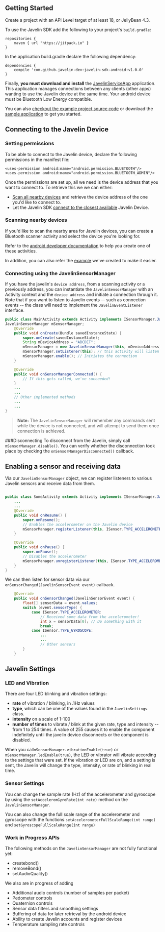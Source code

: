 ## Getting Started
Create a project with an API Level target of at least 18, or JellyBean 4.3.

To use the Javelin SDK add the following to your project's `build.gradle`:
```
repositories {
    maven { url "https://jitpack.io" }
}
```
In the application build.gradle declare the following dependency:
```
dependencies {
    compile 'com.github.javelin-dev:javelin-sdk-android:v1.0.0'
}
```
Finally, **you must download and install** the [JavelinServiceApp](https://github.com/javelin-dev/javelin-sdk-examples/releases/download/v1.0/JavelinService.apk) application.
This application manages connections between any clients (other apps) wanting to use the
Javelin device at the same time. Your android device must be Bluetooth Low Energy compatible.


You can also [checkout the example project source code](https://github.com/javelin-dev/javelin-sdk-examples) or download the [sample application](https://github.com/javelin-dev/javelin-sdk-examples/releases/download/v1.0/JavelinExamples.apk) to get you started.

## Connecting to the Javelin Device
### Setting permissions
To be able to connect to the Javelin device, declare the following permissions in the manifest file:
```
<uses-permission android:name="android.permission.BLUETOOTH"/>
<uses-permission android:name="android.permission.BLUETOOTH_ADMIN"/>
```

Once the permissions are set up, all we need is the device address that you want to connect to. To retrieve this we we can either:

-  [Scan all nearby devices](#nearby) and retrieve the device address of the one you'd like to connect to.
- Let the Javelin SDK [connect to the closest available](#autoconnect) Javelin Device.


### Scanning nearby devices  <a name="nearby"></a>
If you'd like to scan the nearby area for Javelin devices, you can create a Bluetooth scanner activity and select the device you're looking for.

Refer to the [android developer documentation](https://developer.android.com/guide/topics/connectivity/bluetooth-le.html#find) to help you create one of these activities.

In addition, you can also refer the [example](https://github.com/javelin-dev/javelin-sdk-examples/blob/master/app/src/main/java/com/javelindevices/javelinexamples/ScanActivity.java) we've created to make it easier.

### Connecting using the JavelinSensorManager <a name="autoconnect"></a>

If you have the javelin's `device address`, from a scanning activity or a previously address, you can instantiate the `JavelinSensorManager` with an Activity context and the `device address` and initiate a connection through it. Note that if you want to listen to Javelin events -- such as connection events -- the class will need to implement the `JavelinEventListener` interface.

```java
public class MainActivity extends Activity implements ISensorManager.JavelinEventListener {
JavelinSensorManager mSensorManager;
	@Override
	public void onCreate(Bundle savedInstanceState) {
		super.onCreate(savedInstanceState);
		String mDeviceAddress = "ABCDEF";
		mSensorManager = new JavelinSensorManager(this, mDeviceAddress);
		mSensorManager.setListener(this); // this activity will listen to connection events
		mSensorManager.enable(); // Initiates the connection
	}

	@Override
	public void onSensorManagerConnected() {
		// If this gets called, we've succeeded!
	}
	...
	...
	// Other implemented methods
	...
	...
}
```


> **Note:** The `JavelinSensorManager` will remember any commands sent while the device is not connected, and will attempt to send them once connection is achieved.


###Disconnecting
To disconnect from the Javelin, simply call `mSensorManager.disable()`. You can verify whether the disconnection took place by checking the `onSensorManagerDisconnected()` callback.



## Enabling a sensor and receiving data
Via our `JavelinSensorManager` object, we can register listeners to various Javelin sensors and receive data from them.
```java

public class SomeActivity extends Activity implements ISensorManager.JavelinEventListener {
	...
	...
	@Override
	public void onResume() {
		super.onResume();
		// Enables the accelerometer on the Javelin device
		mSensorManager.registerListener(this, ISensor.TYPE_ACCELEROMETER);
	}

	@Override
	public void onPause() {
		super.onPause();
		// Disables the accelerometer
		mSensorManager.unregisterListener(this, ISensor.TYPE_ACCELEROMETER);
	}
}
```
We can then listen for sensor data via our `onSensorChanged(JavelinSensorEvent event)` callback.
```java
	@Override
	public void onSensorChanged(JavelinSensorEvent event) {
		float[] sensorData = event.values;
		switch (event.sensorType) {
			case ISensor.TYPE_ACCELEROMETER:
				// Received some data from the accelerometer!
				int x = sensorData[0]; // Do something with it
				break;
			case ISensor.TYPE_GYROSCOPE:
				...
				...
				// Other sensors
		}
	}
```

## Javelin Settings
### LED and Vibration

There are four LED blinking and vibration settings:

- **rate** of vibration / blinking, in .1Hz values
- **type**, which can be one of the values found in the `JavelinSettings` class.
- **intensity** on a scale of 1-100
- **number of times** to vibrate / blink at the given rate, type and intensity -- from 1 to 254 times. A value of 255 causes it to enable the component indefinitely until the javelin device disconnects or the component is disabled.

When you call`mSensorManager.vibrationEnable(true)` or `mSensorManager.ledEnable(true)`,  the LED or vibrator will vibrate according to the settings that were set. If the vibration or LED are on, and a setting is sent, the Javelin will change the type, intensity, or rate of blinking in real time.


### Sensor Settings
You can change the sample rate (Hz) of the accelerometer and gyroscope by using the `setAcceleromGyroRate(int rate)` method on the `JavelinSensorManager`.

You can also change the full scale range of the accelerometer and gyroscope with the functions 
`setAccelerometerFullScaleRange(int range)` and `setGyroscopeFullScaleRange(int range)`


### Work in Progress APIs
The following methods on the `JavelinSensorManager` are not fully functional yet:


 - createbond()
 - removeBond()
 - setAudioQuality()
 
We also are in progress of adding


 - Additional audio controls (number of samples per packet)
 - Pedometer controls
 - Quaternion controls
 - Sensor data filters and smoothing settings
 - Buffering of data for later retrieval by the android device
 - Ability to create Javelin accounts and register devices
 - Temperature sampling rate controls
